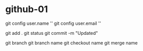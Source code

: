 # github-01
git config user.name ''
git config user.email ''

git add .
git status
git commit -m "Updated"

git branch
git branch name
git checkout name
git merge name